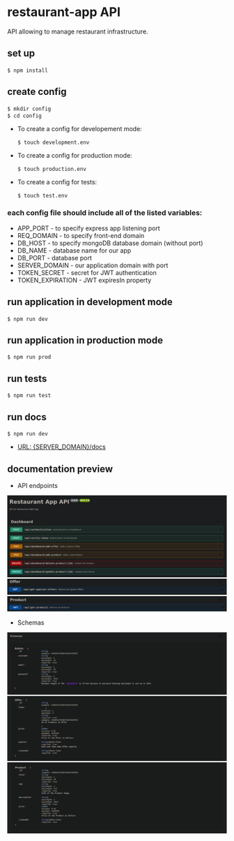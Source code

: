 # restaurant-app API

API allowing to manage restaurant infrastructure.

## set up

```
$ npm install
```

## create config

```
$ mkdir config
$ cd config
```

- To create a config for developement mode:

  ```
  $ touch development.env
  ```

- To create a config for production mode:

  ```
  $ touch production.env
  ```

- To create a config for tests:

  ```
  $ touch test.env
  ```

### each config file should include all of the listed variables:

- APP_PORT - to specify express app listening port
- REQ_DOMAIN - to specify front-end domain
- DB_HOST - to specify mongoDB database domain (without port)
- DB_NAME - database name for our app
- DB_PORT - database port
- SERVER_DOMAIN - our application domain with port
- TOKEN_SECRET - secret for JWT authentication
- TOKEN_EXPIRATION - JWT expiresIn property

## run application in development mode

```
$ npm run dev
```

## run application in production mode

```
$ npm run prod
```

## run tests

```
$ npm run test
```

## run docs

```
$ npm run dev
```

- [URL: {SERVER_DOMAIN}/docs](http://localhost:3001/docs)

## documentation preview

- API endpoints

![dashboard](https://github.com/mtw-programmer/restaurant-app-api/blob/main/readme/docs/dashboard.png?raw=true)
![offer](https://github.com/mtw-programmer/restaurant-app-api/blob/main/readme/docs/offer.png?raw=true)
![product](https://github.com/mtw-programmer/restaurant-app-api/blob/main/readme/docs/product.png?raw=true)

- Schemas

![admin_schema](https://github.com/mtw-programmer/restaurant-app-api/blob/main/readme/docs/admin_schema.png?raw=true)
![offer_schema](https://github.com/mtw-programmer/restaurant-app-api/blob/main/readme/docs/offer_schema.png?raw=true)
![product_schema](https://github.com/mtw-programmer/restaurant-app-api/blob/main/readme/docs/product_schema.png?raw=true)
